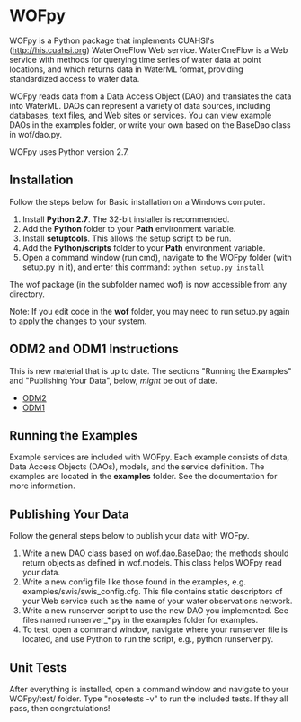 
# WOFpy

WOFpy is a Python package that implements CUAHSI's (http://his.cuahsi.org) WaterOneFlow Web service.  WaterOneFlow is a Web service with methods for querying time series of water data at point locations, and which returns data in WaterML format, providing standardized access to water data.   

WOFpy reads data from a Data Access Object (DAO) and translates the data into WaterML.  DAOs can represent a variety of data sources, including databases, text files, and Web sites or services.  You can view example DAOs in the examples folder, or write your own based on the BaseDao class in wof/dao.py.

WOFpy uses Python version 2.7.

Installation
------------

Follow the steps below for Basic installation on a Windows computer.

1. Install **Python 2.7**.  The 32-bit installer is recommended.
2. Add the **Python** folder to your **Path** environment variable.
3. Install **setuptools**. This allows the setup script to be run.
4. Add the **Python/scripts** folder to your **Path** environment variable.
5. Open a command window (run cmd), navigate to the WOFpy folder (with setup.py
   in it), and enter this command: ``python setup.py install``

The wof package (in the subfolder named wof) is now accessible from any directory.

Note: If you edit code in the **wof** folder, you may need to run setup.py again to apply the changes to your system.

ODM2 and ODM1 Instructions
--------------------------
This is new material that is up to date. The sections "Running the Examples" and "Publishing Your Data", below, *might* be out of date.
- [ODM2](https://github.com/ODM2/WOFpy/blob/master/docs/Sphinx/ODM2Services.rst)
- [ODM1](https://github.com/ODM2/WOFpy/blob/master/docs/Sphinx/ODM1Services.rst)

Running the Examples
--------------------

Example services are included with WOFpy.  Each example consists of data, Data
Access Objects (DAOs), models, and the service definition.  The examples are
located in the **examples** folder.  See the documentation for more information.  

Publishing Your Data
--------------------

Follow the general steps below to publish your data with WOFpy.

1. Write a new DAO class based on wof.dao.BaseDao; the methods should return objects as defined in wof.models.  This class helps WOFpy read your data. 
2. Write a new config file like those found in the examples, e.g. examples/swis/swis_config.cfg. This file contains static descriptors of your Web service such as the name of your water observations network.
3. Write a new runserver script to use the new DAO you implemented.  See files named runserver_*.py in the examples folder for examples.
4. To test, open a command window, navigate where your runserver file is located, and use Python to run the script, e.g., python runserver.py.

Unit Tests
----------

After everything is installed, open a command window and navigate to your WOFpy/test/ folder.  Type "nosetests -v" to run the included tests.  If they all pass, then congratulations!
